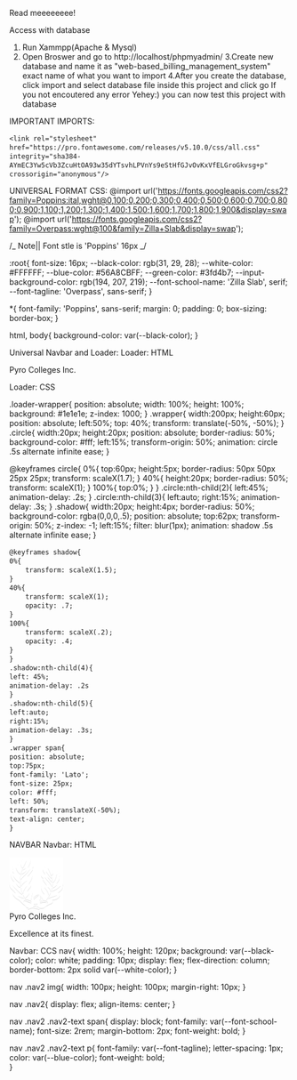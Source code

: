 Read meeeeeeee!

Access with database

1. Run Xammpp(Apache & Mysql)
2. Open Broswer and go to http://localhost/phpmyadmin/
   3.Create new database and name it as "web-based_billing_management_system" exact name of what you want to import
   4.After you create the database, click import and select database file inside this project and click go
   If you not encoutered any error Yehey:) you can now test this project with database

IMPORTANT IMPORTS:

<script src="https://cdnjs.cloudflare.com/ajax/libs/jquery/2.1.4/jquery.min.js" integrity="sha512-AFwxAkWdvxRd9qhYYp1qbeRZj6/       iTNmJ2GFwcxsMOzwwTaRwz2a/2TX225Ebcj3whXte1WGQb38cXE5j7ZQw3g==" crossorigin="anonymous" referrerpolicy="no-referrer"></script>

    <link rel="stylesheet" href="https://pro.fontawesome.com/releases/v5.10.0/css/all.css" integrity="sha384-AYmEC3Yw5cVb3ZcuHtOA93w35dYTsvhLPVnYs9eStHfGJvOvKxVfELGroGkvsg+p" crossorigin="anonymous"/>

UNIVERSAL FORMAT CSS:
@import url('https://fonts.googleapis.com/css2?family=Poppins:ital,wght@0,100;0,200;0,300;0,400;0,500;0,600;0,700;0,800;0,900;1,100;1,200;1,300;1,400;1,500;1,600;1,700;1,800;1,900&display=swap');
@import url('https://fonts.googleapis.com/css2?family=Overpass:wght@100&family=Zilla+Slab&display=swap');

/_ Note|| Font stle is 'Poppins' 16px _/

:root{
font-size: 16px;
--black-color: rgb(31, 29, 28);
--white-color: #FFFFFF;
--blue-color: #56A8CBFF;
--green-color: #3fd4b7;
--input-background-color: rgb(194, 207, 219);
--font-school-name: 'Zilla Slab', serif;
--font-tagline: 'Overpass', sans-serif;
}

\*{
font-family: 'Poppins', sans-serif;
margin: 0;
padding: 0;
box-sizing: border-box;
}

html, body{
background-color: var(--black-color);
}

Universal Navbar and Loader:
Loader: HTML

<!-- LOADER! -->
<div class="loader-wrapper" id="loader-wrapperID">
<div class="wrapper">
<div class="circle"></div>
<div class="circle"></div>
<div class="circle"></div>
<div class="shadow"></div>
<div class="shadow"></div>
<div class="shadow"></div>
<span>Pyro Colleges Inc.</span>
</div>
</div>
<!-- LOADER -->

Loader: CSS

.loader-wrapper{
position: absolute;
width: 100%;
height: 100%;
background: #1e1e1e;
z-index: 1000;
}
.wrapper{
width:200px;
height:60px;
position: absolute;
left:50%;
top: 40%;
transform: translate(-50%, -50%);
}
.circle{
width:20px;
height:20px;
position: absolute;
border-radius: 50%;
background-color: #fff;
left:15%;
transform-origin: 50%;
animation: circle .5s alternate infinite ease;
}

@keyframes circle{
0%{
top:60px;
height:5px;
border-radius: 50px 50px 25px 25px;
transform: scaleX(1.7);
}
40%{
height:20px;
border-radius: 50%;
transform: scaleX(1);
}
100%{
top:0%;
}
}
.circle:nth-child(2){
left:45%;
animation-delay: .2s;
}
.circle:nth-child(3){
left:auto;
right:15%;
animation-delay: .3s;
}
.shadow{
width:20px;
height:4px;
border-radius: 50%;
background-color: rgba(0,0,0,.5);
position: absolute;
top:62px;
transform-origin: 50%;
z-index: -1;
left:15%;
filter: blur(1px);
animation: shadow .5s alternate infinite ease;
}

    @keyframes shadow{
    0%{
        transform: scaleX(1.5);
    }
    40%{
        transform: scaleX(1);
        opacity: .7;
    }
    100%{
        transform: scaleX(.2);
        opacity: .4;
    }
    }
    .shadow:nth-child(4){
    left: 45%;
    animation-delay: .2s
    }
    .shadow:nth-child(5){
    left:auto;
    right:15%;
    animation-delay: .3s;
    }
    .wrapper span{
    position: absolute;
    top:75px;
    font-family: 'Lato';
    font-size: 25px;
    color: #fff;
    left: 50%;
    transform: translateX(-50%);
    text-align: center;
    }

NAVBAR
Navbar: HTML

 <nav>
        <div class="nav2">
        <img src="/images/logo.png" alt="">
            <div class="nav2-text">
                <span>Pyro Colleges Inc.</span>
                <p>Excellence at its finest.</p>
            </div>
        </div>        
</nav>

Navbar: CCS
nav{
width: 100%;
height: 120px;
background: var(--black-color);
color: white;
padding: 10px;
display: flex;
flex-direction: column;
border-bottom: 2px solid var(--white-color);
}

nav .nav2 img{
width: 100px;
height: 100px;
margin-right: 10px;
}

nav .nav2{
display: flex;
align-items: center;
}

nav .nav2 .nav2-text span{
display: block;
font-family: var(--font-school-name);
font-size: 2rem;
margin-bottom: 2px;
font-weight: bold;
}

nav .nav2 .nav2-text p{
font-family: var(--font-tagline);
letter-spacing: 1px;
color: var(--blue-color);
font-weight: bold;  
}
